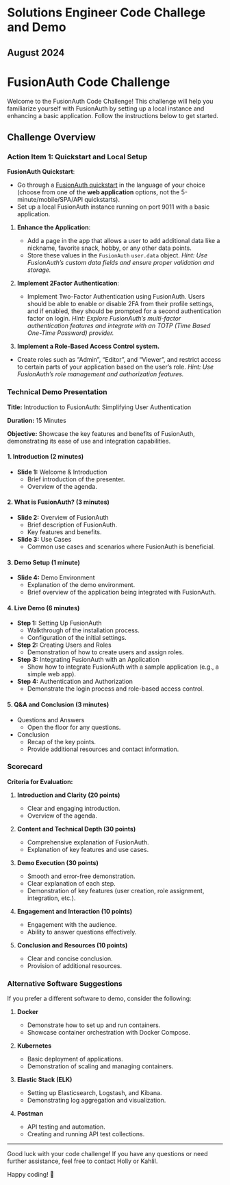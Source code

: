 # Solutions Engineer Code Challege and Demo
## August 2024

# FusionAuth Code Challenge

Welcome to the FusionAuth Code Challenge! This challenge will help you familiarize yourself with FusionAuth by setting up a local instance and enhancing a basic application. Follow the instructions below to get started.

## Challenge Overview

### Action Item 1: Quickstart and Local Setup

**FusionAuth Quickstart**: 
   - Go through a [FusionAuth quickstart](https://fusionauth.io/docs/quickstarts/) in the language of your choice (choose from one of the **web application** options, not the 5-minute/mobile/SPA/API quickstarts).
   - Set up a local FusionAuth instance running on port 9011 with a basic application.

1. **Enhance the Application**:
   - Add a page in the app that allows a user to add additional data like a nickname, favorite snack, hobby, or any other data points.
   - Store these values in the `FusionAuth` `user.data` object.
_Hint: Use FusionAuth’s custom data fields and ensure proper validation and storage._

2. **Implement 2Factor Authentication**:
   - Implement Two-Factor Authentication using FusionAuth. Users should be able to enable or disable 2FA from their profile settings, and if enabled, they should be prompted for a second authentication factor on login.
_Hint: Explore FusionAuth’s multi-factor authentication features and integrate with an TOTP (Time Based One-Time Password) provider._

3. **Implement a Role-Based Access Control system.**
  - Create roles such as “Admin”, “Editor”, and “Viewer”, and restrict access to certain parts of your application based on the user’s role.
_Hint: Use FusionAuth’s role management and authorization features._

### Technical Demo Presentation

**Title:** Introduction to FusionAuth: Simplifying User Authentication

**Duration:** 15 Minutes

**Objective:** Showcase the key features and benefits of FusionAuth, demonstrating its ease of use and integration capabilities.

#### 1. Introduction (2 minutes)
- **Slide 1:** Welcome & Introduction
  - Brief introduction of the presenter.
  - Overview of the agenda.

#### 2. What is FusionAuth? (3 minutes)
- **Slide 2:** Overview of FusionAuth
  - Brief description of FusionAuth.
  - Key features and benefits.
- **Slide 3:** Use Cases
  - Common use cases and scenarios where FusionAuth is beneficial.

#### 3. Demo Setup (1 minute)
- **Slide 4:** Demo Environment
  - Explanation of the demo environment.
  - Brief overview of the application being integrated with FusionAuth.

#### 4. Live Demo (6 minutes)
- **Step 1:** Setting Up FusionAuth
  - Walkthrough of the installation process.
  - Configuration of the initial settings.
- **Step 2:** Creating Users and Roles
  - Demonstration of how to create users and assign roles.
- **Step 3:** Integrating FusionAuth with an Application
  - Show how to integrate FusionAuth with a sample application (e.g., a simple web app).
- **Step 4:** Authentication and Authorization
  - Demonstrate the login process and role-based access control.

#### 5. Q&A and Conclusion (3 minutes)
- Questions and Answers
  - Open the floor for any questions.
- Conclusion
  - Recap of the key points.
  - Provide additional resources and contact information.


### Scorecard

**Criteria for Evaluation:**

1. **Introduction and Clarity (20 points)**
   - Clear and engaging introduction.
   - Overview of the agenda.

2. **Content and Technical Depth (30 points)**
   - Comprehensive explanation of FusionAuth.
   - Explanation of key features and use cases.

3. **Demo Execution (30 points)**
   - Smooth and error-free demonstration.
   - Clear explanation of each step.
   - Demonstration of key features (user creation, role assignment, integration, etc.).

4. **Engagement and Interaction (10 points)**
   - Engagement with the audience.
   - Ability to answer questions effectively.

5. **Conclusion and Resources (10 points)**
   - Clear and concise conclusion.
   - Provision of additional resources.

### Alternative Software Suggestions

If you prefer a different software to demo, consider the following:

1. **Docker**
   - Demonstrate how to set up and run containers.
   - Showcase container orchestration with Docker Compose.

2. **Kubernetes**
   - Basic deployment of applications.
   - Demonstration of scaling and managing containers.

3. **Elastic Stack (ELK)**
   - Setting up Elasticsearch, Logstash, and Kibana.
   - Demonstrating log aggregation and visualization.

4. **Postman**
   - API testing and automation.
   - Creating and running API test collections.


---

Good luck with your code challenge! If you have any questions or need further assistance, feel free to contact Holly or Kahlil.

Happy coding! 🚀
